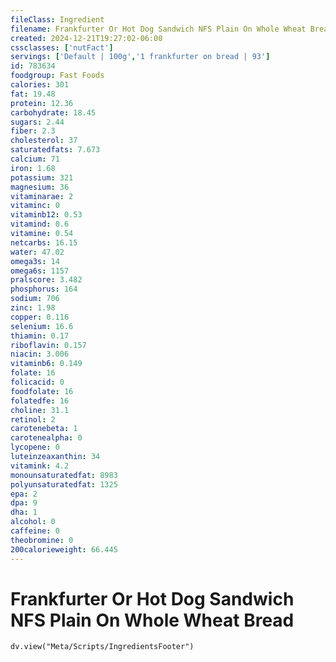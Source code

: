 ```yaml
---
fileClass: Ingredient
filename: Frankfurter Or Hot Dog Sandwich NFS Plain On Whole Wheat Bread
created: 2024-12-21T19:27:02-06:00
cssclasses: ['nutFact']
servings: ['Default | 100g','1 frankfurter on bread | 93']
id: 783634
foodgroup: Fast Foods
calories: 301
fat: 19.48
protein: 12.36
carbohydrate: 18.45
sugars: 2.44
fiber: 2.3
cholesterol: 37
saturatedfats: 7.673
calcium: 71
iron: 1.68
potassium: 321
magnesium: 36
vitaminarae: 2
vitaminc: 0
vitaminb12: 0.53
vitamind: 0.6
vitamine: 0.54
netcarbs: 16.15
water: 47.02
omega3s: 14
omega6s: 1157
pralscore: 3.482
phosphorus: 164
sodium: 706
zinc: 1.98
copper: 0.116
selenium: 16.6
thiamin: 0.17
riboflavin: 0.157
niacin: 3.006
vitaminb6: 0.149
folate: 16
folicacid: 0
foodfolate: 16
folatedfe: 16
choline: 31.1
retinol: 2
carotenebeta: 1
carotenealpha: 0
lycopene: 0
luteinzeaxanthin: 34
vitamink: 4.2
monounsaturatedfat: 8983
polyunsaturatedfat: 1325
epa: 2
dpa: 9
dha: 1
alcohol: 0
caffeine: 0
theobromine: 0
200calorieweight: 66.445
---
```


# Frankfurter Or Hot Dog Sandwich NFS Plain On Whole Wheat Bread

```dataviewjs
dv.view("Meta/Scripts/IngredientsFooter")
```
